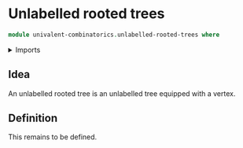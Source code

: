 # Unlabelled rooted trees

```agda
module univalent-combinatorics.unlabelled-rooted-trees where
```

<details><summary>Imports</summary>

```agda

```

</details>

## Idea

An unlabelled rooted tree is an unlabelled tree equipped with a vertex.

## Definition

This remains to be defined.
